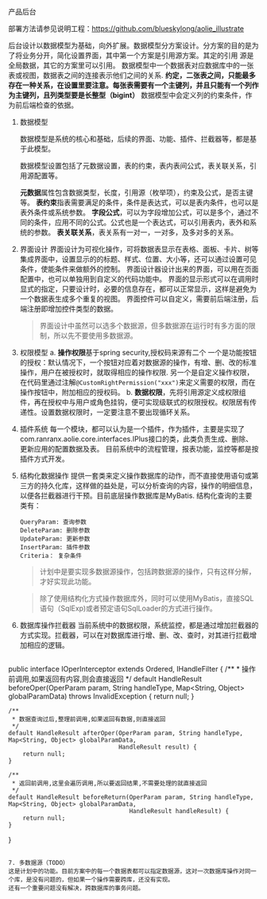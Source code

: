 产品后台

部署方法请参见说明工程：https://github.com/blueskylong/aolie_illustrate

后台设计以数据模型为基础，向外扩展。数据模型分方案设计。分方案的目的是为了将业务分开，简化设置界面，其中第一个方案是引用源方案。其定的引用 源是全局数据，其它的方案里可以引用。
数据模型中一个数据表对应数据库中的一张表或视图，数据表之间的连接表示他们之间的关系.
**约定，二张表之间，只能最多存在一种关系，在设置里要注意。每张表需要有一个主键列，并且只能有一个列作为主键列，且列类型要是长整型（bigint）**
数据模型中会定义列的约束条件，作为前后端检查的依据。

1. 数据模型

   数据模型是系统的核心和基础，后续的界面、功能、插件、拦截器等，都是基于此模型。

   数据模型设置包括了元数据设置，表的约束，表内表间公式，表关联关系，引用源配置等。

   **元数据**属性包含数据类型，长度，引用源（枚举项），约束及公式，是否主键等。
   **表约束**指表需要满足的条件，条件是表达式，可以是表内条件，也可以是表外条件或系统参数。
   **字段公式**，可以为字段增加公式，可以是多个，通过不同的条件，应用不同的公式。公式也是一个表达式，可以引用表内，表外和系统的参数。
   **表关联关系**，表关系有一对一，一对多，及多对多的关系。
   
2. 界面设计
   界面设计为可视化操作，可将数据表显示在表格、面板、卡片、树等集成界面中，设置显示的的标题、样式、位置、大小等，还可以通过设置可见条件，使能条件来做额外的控制。
   界面设计器设计出来的界面，可以用在页面配置中，也可以单独用到自定义的代码功能中。
   界面的显示形式可以在调用时显式的指定，只要设计时，必要的信息存在，都可以正常显示，这样是避免为一个数据表生成多个重复的视图。
   界面控件可以自定义，需要前后端注册，后端注册即增加控件类型的数据。
   >界面设计中虽然可以选多个数据源，但多数据源在运行时有多方面的限制，所以先不要使用多数据源。

3. 权限模型
   a. **操作权限**基于spring security,授权码来源有二个
   一个是功能按钮的授权：默认情况下，一个按钮对应着对数据源的操作，有增、删、改的标准操作，用户在被授权时，就取得相应的操作权限.
   另一个是自定义操作权限，在代码里通过注解```@CustomRightPermission("xxx")```来定义需要的权限，而在操作按钮中，附加相应的授权码。
   b. **数据权限**，先将引用源定义成权限组件，再在授权中与用户或角色挂钩，便可实现级联式的权限授权。权限居有传递性。设置数据权限时，一定要注意不要出现循环关系。

4. 插件系统
   每一个模块，都可以认为是一个插件，作为插件，主要是实现了com.ranranx.aolie.core.interfaces.IPlus接口的类，此类负责生成、删除、更新应用的配置数据及表。
   目前系统中的流程管理，报表功能，监控等都是按插件方式开发。

5. 结构化数据操作
   提供一套类来定义操作数据库的动作，而不直接使用语句或第三方的持久化库，这样做的益处是，可以分析查询的内容，操作的明细信息，以便各拦截器进行干预。目前底层操作数据库是MyBatis.
   结构化查询的主要类有：
   ```
   QueryParam: 查询参数 
   DeleteParam: 删除参数
   UpdateParam: 更新参数
   InsertParam: 插件参数
   Criteria： 复杂条件
   ```
   >计划中是要实现多数据源操作，包括跨数据源的操作，只有这样分解，才好实现此功能。
   
   >除了使用结构化方式操作数据库外，同时可以使用MyBatis，直接SQL语句（SqlExp)或者预定语句SqlLoader的方式进行操作。
                                                                                        
6. 数据库操作拦截器
   当前系统中的数据权限，系统监控，都是通过增加拦截器的方式实现。拦截器，可以在对数据库进行增、删、改、查时，对其进行拦截增加相应的逻辑。
   ```java
public interface IOperInterceptor extends Ordered, IHandleFilter {
    /**
     * 操作前调用,如果返回有内容,则会直接返回
     */
    default HandleResult beforeOper(OperParam param, String handleType, Map<String, Object> globalParamData) throws InvalidException {
        return null;
    }

    /**
     * 数据查询过后,整理前调用,如果返回有数据,则直接返回
     */
    default HandleResult afterOper(OperParam param, String handleType, Map<String, Object> globalParamData,
                                   HandleResult result) {
        return null;
    }

    /**
     * 返回前调用,这里会遍历调用,所以要返回结果,不需要处理的就直接返回
     */
    default HandleResult beforeReturn(OperParam param, String handleType, Map<String, Object> globalParamData,
                                      HandleResult handleResult) {
        return null;
    }
}
```

7. 多数据源（TODO）
这是计划中的功能。目前方案中的每一个数据表都可以指定数据源，这对一次数据库操作对同一个库，是没有问题的，但如果一个操作需要跨库，还没有实现。
还有一个重要问题没有解决，跨数据库的事务问题。

